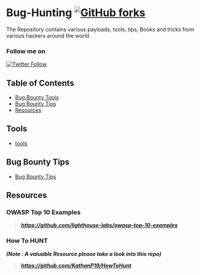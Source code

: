 # Bug-Hunting [![GitHub forks](https://img.shields.io/github/forks/thevillagehacker/Bug-Hunting)](https://github.com/thevillagehacker/Bug-Hunting/network)
The Repository contains various payloads, tools, tips, Books and tricks from various hackers around the world.

### Follow me on
[![Twitter Follow](https://img.shields.io/twitter/follow/thevillagehackr?style=social)](https://twitter.com/thevillagehackr)

## Table of Contents
- [Bug Bounty Tools](#tools)
- [Bug Bounty Tips](#bug-bounty-tips)
- [Resources](#resources)

## Tools
- [tools](Tools)

## Bug Bounty Tips
- [Bug Bounty Tips](Bug%20Bounty%20Tips)
 
## Resources
### OWASP Top 10 Examples
> ***https://github.com/lighthouse-labs/owasp-top-10-examples***
### How To HUNT
***(Note : A valuable Resource please take a look into this repo)***
> ***https://github.com/KathanP19/HowToHunt***

